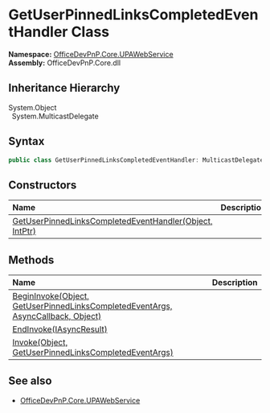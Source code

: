 # GetUserPinnedLinksCompletedEventHandler Class
  

**Namespace:** [OfficeDevPnP.Core.UPAWebService](OfficeDevPnP.Core.UPAWebService.md)  
**Assembly:** OfficeDevPnP.Core.dll  
## Inheritance Hierarchy
System.Object  
&ensp;System.MulticastDelegate  
## Syntax
```C#
public class GetUserPinnedLinksCompletedEventHandler: MulticastDelegate
```
## Constructors
|**Name**|**Description**|
|:-----|:-----|
| [GetUserPinnedLinksCompletedEventHandler(Object, IntPtr)](OfficeDevPnP.Core.UPAWebService.GetUserPinnedLinksCompletedEventHandler.ctor1.md) |  
## Methods
|**Name**|**Description**|
|:-----|:-----|
| [BeginInvoke(Object, GetUserPinnedLinksCompletedEventArgs, AsyncCallback, Object)](OfficeDevPnP.Core.UPAWebService.GetUserPinnedLinksCompletedEventHandler.1501a3c.md) | 
| [EndInvoke(IAsyncResult)](OfficeDevPnP.Core.UPAWebService.GetUserPinnedLinksCompletedEventHandler.c9867657.md) | 
| [Invoke(Object, GetUserPinnedLinksCompletedEventArgs)](OfficeDevPnP.Core.UPAWebService.GetUserPinnedLinksCompletedEventHandler.5691d3c5.md) | 
## See also
- [OfficeDevPnP.Core.UPAWebService](OfficeDevPnP.Core.UPAWebService.md)
